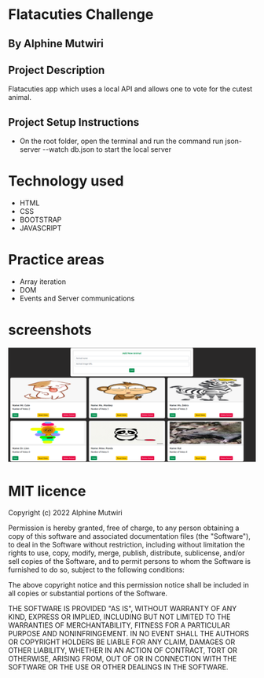 # Flatacuties Challenge
## By Alphine Mutwiri
## Project Description

Flatacuties app which uses a local API and allows one to vote for the cutest animal.

## Project Setup Instructions

- On the root folder, open the terminal and run the command run json-server --watch db.json to start the local server


# Technology used
* HTML
* CSS
* BOOTSTRAP
* JAVASCRIPT

# Practice areas
* Array iteration
* DOM
* Events and Server communications

# screenshots

![Homepage](src/assets/homepage.png?raw=true "Optional Title")

 # MIT licence

<p>Copyright (c) 2022 Alphine Mutwiri</p>

Permission is hereby granted, free of charge, to any person obtaining
a copy of this software and associated documentation files (the
"Software"), to deal in the Software without restriction, including
without limitation the rights to use, copy, modify, merge, publish,
distribute, sublicense, and/or sell copies of the Software, and to
permit persons to whom the Software is furnished to do so, subject to
the following conditions:

The above copyright notice and this permission notice shall be
included in all copies or substantial portions of the Software.

THE SOFTWARE IS PROVIDED "AS IS", WITHOUT WARRANTY OF ANY KIND,
EXPRESS OR IMPLIED, INCLUDING BUT NOT LIMITED TO THE WARRANTIES OF
MERCHANTABILITY, FITNESS FOR A PARTICULAR PURPOSE AND
NONINFRINGEMENT. IN NO EVENT SHALL THE AUTHORS OR COPYRIGHT HOLDERS BE
LIABLE FOR ANY CLAIM, DAMAGES OR OTHER LIABILITY, WHETHER IN AN ACTION
OF CONTRACT, TORT OR OTHERWISE, ARISING FROM, OUT OF OR IN CONNECTION
WITH THE SOFTWARE OR THE USE OR OTHER DEALINGS IN THE SOFTWARE.



